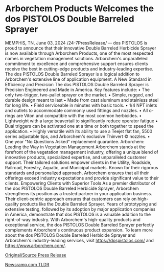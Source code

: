 # Arborchem Products Welcomes the dos PISTOLOS Double Barreled Sprayer

MEMPHIS, TN, June 03, 2024 /24-7PressRelease/ -- dos PISTOLOS is proud to announce that their innovative Double Barreled Herbicide Sprayer is now available through Arborchem Products, one of the most respected names in vegetation management solutions. Arborchem's unparalleled commitment to excellence and comprehensive support ensures clients receive the best in cutting-edge products and industry-leading expertise. The dos PISTOLOS Double Barreled Sprayer is a logical addition to Arborchem's extensive line of application equipment.  A New Standard in Efficiency and Precision  The dos PISTOLOS Double Barreled Sprayer is Precision Engineered and Made in America. Key features include:  • The only two-trigger, two-pallet sprayer on the market. • Simple, rugged, and durable design meant to last • Made from cast aluminum and stainless steel for long life. • Field serviceable in minutes with basic tools. • 1/4 NPT inlets and outlets to accommodate commonly used fittings and nozzles. • All o-rings are Viton and compatible with the most common herbicides. • Lightweight with a large beavertail to significantly reduce operator fatigue • Dual triggers can be activated one at a time or both together to speed the application. • Highly versatile with its ability to use a Teejet flat fan, 5500 series adjustable tips, and Arborchem's exclusive Thinvert © nozzles. • One year "No Questions Asked" replacement guarantee.  Arborchem: Leading the Way in Vegetation Management  Arborchem stands at the forefront of the vegetation management industry, offering a unique blend of innovative products, specialized expertise, and unparalleled customer support. Their tailored solutions empower clients in the Utility, Roadside, Railroad, Forestry, Aquatic, and Municipal markets. Known for their rigorous standards and personalized approach, Arborchem ensures that all their offerings exceed industry expectations and provide significant value to their clients.  Empowering Clients with Superior Tools  As a premier distributor of the dos PISTOLOS Double Barreled Herbicide Sprayer, Arborchem strengthens its position as a trusted partner in your application business. Their client-centric approach ensures that customers can rely on high-quality products like the Double Barreled Sprayer.  Years of prototyping and extensive testing, followed by its adoption by major application companies in America, demonstrate that dos PISTOLOS is a valuable addition to the right-of-way industry. With Arborchem's high-quality products and exceptional service, the dos PISTOLOS Double Barreled Sprayer perfectly complements Arborchem's continuous product expansion.  To learn more about the dos PISTOLOS Double Barreled Herbicide Sprayer and Arborchem's industry-leading services, visit https://dospistolos.com/ and https://www.arborchem.com/. 

[Original/Source Press Release](https://www.24-7pressrelease.com/press-release/511307/arborchem-products-welcomes-the-dos-pistolos-double-barreled-sprayer) 

[Newsramp.com TLDR](https://newsramp.com/None) 